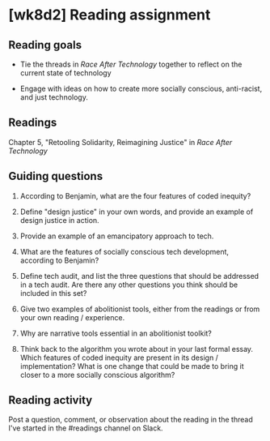 # [wk8d2] Reading assignment

## Reading goals

- Tie the threads in _Race After Technology_ together to reflect on the current state of technology 

- Engage with ideas on how to create more socially conscious, anti-racist, and just technology.

## Readings

Chapter 5, "Retooling Solidarity, Reimagining Justice" in _Race After Technology_

## Guiding questions

1. According to Benjamin, what are the four features of coded inequity?

2. Define "design justice" in your own words, and provide an example of design justice in action.

3. Provide an example of an emancipatory approach to tech.

4. What are the features of socially conscious tech development, according to Benjamin?

5. Define tech audit, and list the three questions that should be addressed in a tech audit. Are there any other questions you think should be included in this set?

6. Give two examples of abolitionist tools, either from the readings or from your own reading / experience.

7. Why are narrative tools essential in an abolitionist toolkit?

8. Think back to the algorithm you wrote about in your last formal essay. Which features of coded inequity are present in its design / implementation? What is one change that could be made to bring it closer to a more socially conscious algorithm?

## Reading activity

Post a question, comment, or observation about the reading in the thread I've started in the #readings channel on Slack. 